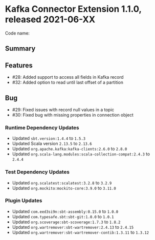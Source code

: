 # Kafka Connector Extension 1.1.0, released 2021-06-XX

Code name: 

## Summary

## Features

* #28: Added support to access all fields in Kafka record
* #32: Added option to read until last offset of a partition

## Bug

* #29: Fixed issues with record null values in a topic
* #30: Fixed bug with missing properties in connection object

### Runtime Dependency Updates

* Updated `sbt.version:1.4.4` to `1.5.3`
* Updated Scala version `2.13.5` to `2.13.6`
* Updated `org.apache.kafka:kafka-clients:2.6.0` to `2.8.0`
* Updated `org.scala-lang.modules:scala-collection-compat:2.4.3` to `2.4.4`

### Test Dependency Updates

* Updated `org.scalatest:scalatest:3.2.8` to `3.2.9`
* Updated `org.mockito:mockito-core:3.9.0` to `3.11.0`

### Plugin Updates

* Updated `com.eed3si9n:sbt-assembly:0.15.0` to `1.0.0`
* Updated `com.typesafe.sbt:sbt-git:1.0.0` to `1.0.1`
* Updated `org.scoverage:sbt-scoverage:1.7.3` to `1.8.2`
* Updated `org.wartremover:sbt-wartremover:2.4.13` to `2.4.15`
* Updated `org.wartremover:sbt-wartremover-contib:1.3.11` to `1.3.12`

